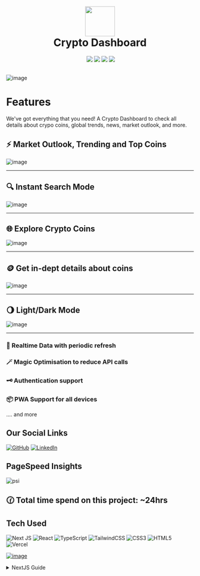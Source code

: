 <div align="center">
 <h1> <img src="https://crypto-dashboard-vg.vercel.app/logo.png" width="80px"><br/>Crypto Dashboard</h1>
 <a href="https://www.buymeacoffee.com/VishwaGauravIn" target="_blank"><img alt="" src="https://img.shields.io/badge/Buy%20Me%20a%20Coffee-ffdd00?style=flat&logo=buy-me-a-coffee&logoColor=black" style="vertical-align:center" /></a>
 <img src="https://img.shields.io/npm/v/npm?style=normal"/>
 <img src="https://img.shields.io/website?style=normal&url=https%3A%2F%2Fcrypto-dashboard-vg.vercel.app/"/> 
 <img src="https://img.shields.io/badge/License-AGPL%20v3-brightgreen?style=normal"/>
 <img src="https://img.shields.io/github/languages/code-size/VishwaGauravIn/crypto-dashboard?logo=github&style=normal"/>
</div>
<br/>

![image](https://github.com/user-attachments/assets/32a14d0c-2c8a-4544-9435-863e32d636e0)

# Features
We've got everything that you need! A Crypto Dashboard to check all details about crypo coins, global trends, news, market outlook, and more.

## ⚡ Market Outlook, Trending and Top Coins
![image](https://github.com/user-attachments/assets/32a14d0c-2c8a-4544-9435-863e32d636e0)

---

## 🔍 Instant Search Mode
![image](https://github.com/user-attachments/assets/ec0e6292-c782-49e2-ad0e-53445d8d1d2d)

---

## 🌐 Explore Crypto Coins
![image](https://github.com/user-attachments/assets/c5e5e1b3-fbff-4f2a-90b1-5bc6f5105f7b)

---

## 🪙 Get in-dept details about coins 
![image](https://github.com/user-attachments/assets/f08e6b86-ce82-468b-aaa8-e41c59b987db)

---

## 🌖 Light/Dark Mode
![image](https://github.com/user-attachments/assets/83f22249-fa0f-4af1-b971-26c6596dcf16)

---

### 🔴 Realtime Data with periodic refresh

### 🪄 Magic Optimisation to reduce API calls

### 🗝️ Authentication support

### 📦 PWA Support for all devices

.... and more

## Our Social Links
[![GitHub](https://img.shields.io/badge/GitHub-black.svg?style=normal&logo=github&logoColor=white)](https://github.com/HarshYadv5554/)
[![LinkedIn](https://img.shields.io/badge/linkedin-%230077B5.svg?style=normal&logo=linkedin&logoColor=white)](https://linkedin.com/in/harsh-yadav5554/)

## PageSpeed Insights
![psi](https://github.com/HarshYadv5554/crypto-dashboard/assets/81325730/eb1e6103-9516-4909-bf79-c1a4af930bfb)

## 🕜 Total time spend on this project: ~24hrs

## Tech Used
![Next JS](https://img.shields.io/badge/Next-black?style=for-the-badge&logo=next.js&logoColor=white)
![React](https://img.shields.io/badge/react-%2320232a.svg?style=for-the-badge&logo=react&logoColor=%2361DAFB)
![TypeScript](https://img.shields.io/badge/typescript-%23007ACC.svg?style=for-the-badge&logo=typescript&logoColor=white)
![TailwindCSS](https://img.shields.io/badge/tailwindcss-%2338B2AC.svg?style=for-the-badge&logo=tailwind-css&logoColor=white)
![CSS3](https://img.shields.io/badge/css3-%231572B6.svg?style=for-the-badge&logo=css3&logoColor=white)
![HTML5](https://img.shields.io/badge/html5-%23E34F26.svg?style=for-the-badge&logo=html5&logoColor=white)
![Vercel](https://img.shields.io/badge/vercel-%23000000.svg?style=for-the-badge&logo=vercel&logoColor=white)

[![image](https://user-images.githubusercontent.com/81325730/209995550-63bdb319-f8fd-4383-bcfc-9021c4bc5642.png)](https://vercel.com/?utm_source=team_harshyadv5554&utm_campaign=oss)

<details>
<summary>
  NextJS Guide
</summary>

## Getting Started

First, run the development server:

```bash
npm run dev
# or
yarn dev
# or
pnpm dev
# or
bun dev
```

Open [http://localhost:3000](http://localhost:3000) with your browser to see the result.

You can start editing the page by modifying `app/page.tsx`. The page auto-updates as you edit the file.

This project uses [`next/font`](https://nextjs.org/docs/basic-features/font-optimization) to automatically optimize and load Inter, a custom Google Font.

## Learn More

To learn more about Next.js, take a look at the following resources:

- [Next.js Documentation](https://nextjs.org/docs) - learn about Next.js features and API.
- [Learn Next.js](https://nextjs.org/learn) - an interactive Next.js tutorial.

You can check out [the Next.js GitHub repository](https://github.com/vercel/next.js/) - your feedback and contributions are welcome!

## Deploy on Vercel

The easiest way to deploy your Next.js app is to use the [Vercel Platform](https://vercel.com/new?utm_medium=default-template&filter=next.js&utm_source=create-next-app&utm_campaign=create-next-app-readme) from the creators of Next.js.

Check out our [Next.js deployment documentation](https://nextjs.org/docs/deployment) for more details.

  
</details>
